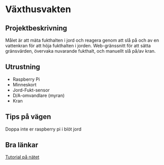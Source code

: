 # Växthusvakten

## Projektbeskrivning
Målet är att mäta fukthalten i jord och reagera genom att slå på och av en vattenkran för att höja fukthalten i jorden.
Web-gränssnitt för att sätta gränsvärden, övervaka nuvarande fukthalt, och manuellt slå på/av kran.

## Utrustning
* Raspberry Pi
* Minneskort
* Jord-Fukt-sensor
* D/A-omvandlare (myran)
* Kran

## Tips på vägen
Doppa inte er raspberry pi i blöt jord

## Bra länkar
[Tutorial på nätet](http://computers.tutsplus.com/tutorials/build-a-raspberry-pi-moisture-sensor-to-monitor-your-plants--mac-52875)
